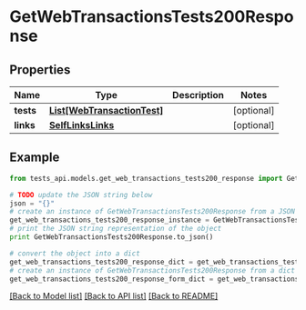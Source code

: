 # GetWebTransactionsTests200Response


## Properties
Name | Type | Description | Notes
------------ | ------------- | ------------- | -------------
**tests** | [**List[WebTransactionTest]**](WebTransactionTest.md) |  | [optional] 
**links** | [**SelfLinksLinks**](SelfLinksLinks.md) |  | [optional] 

## Example

```python
from tests_api.models.get_web_transactions_tests200_response import GetWebTransactionsTests200Response

# TODO update the JSON string below
json = "{}"
# create an instance of GetWebTransactionsTests200Response from a JSON string
get_web_transactions_tests200_response_instance = GetWebTransactionsTests200Response.from_json(json)
# print the JSON string representation of the object
print GetWebTransactionsTests200Response.to_json()

# convert the object into a dict
get_web_transactions_tests200_response_dict = get_web_transactions_tests200_response_instance.to_dict()
# create an instance of GetWebTransactionsTests200Response from a dict
get_web_transactions_tests200_response_form_dict = get_web_transactions_tests200_response.from_dict(get_web_transactions_tests200_response_dict)
```
[[Back to Model list]](../README.md#documentation-for-models) [[Back to API list]](../README.md#documentation-for-api-endpoints) [[Back to README]](../README.md)


